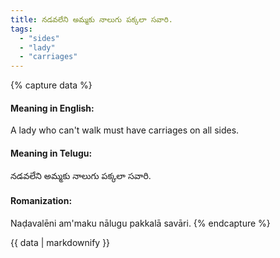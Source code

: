 ```yaml
---
title: నడవలేని అమ్మకు నాలుగు పక్కలా సవారి.
tags:
  - "sides"
  - "lady"
  - "carriages"
---
```


{% capture data %}
#### Meaning in English:
A lady who can't walk must have carriages on all sides.

#### Meaning in Telugu:
నడవలేని అమ్మకు నాలుగు పక్కలా సవారి.

#### Romanization:
Naḍavalēni am'maku nālugu pakkalā savāri.
{% endcapture %}

{{ data | markdownify }}

